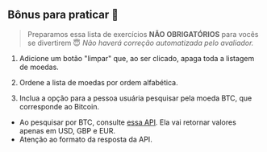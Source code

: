 ## Bônus para praticar 💚

> Preparamos essa lista de exercícios **NÃO OBRIGATÓRIOS** para vocês se divertirem 😇
>*Não haverá correção automatizada pelo avaliador.*
1. Adicione um botão "limpar" que, ao ser clicado, apaga toda a listagem de moedas.

2. Ordene a lista de moedas por ordem alfabética.

3. Inclua a opção para a pessoa usuária pesquisar pela moeda BTC, que corresponde ao Bitcoin.
- Ao pesquisar por BTC, consulte [essa API](https://api.coindesk.com/v1/bpi/currentprice.json). Ela vai retornar valores apenas em USD, GBP e EUR.
- Atenção ao formato da resposta da API.



